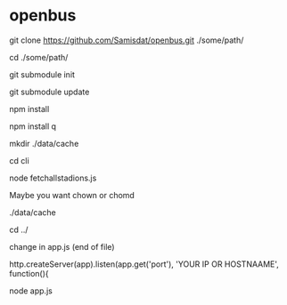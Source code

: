 openbus
=======

git clone https://github.com/Samisdat/openbus.git ./some/path/

cd ./some/path/

git submodule init

git submodule update


npm install

npm install q

mkdir ./data/cache

cd cli

node fetchallstadions.js

Maybe you want chown or chomd  

./data/cache 

cd ../

change in app.js (end of file)

http.createServer(app).listen(app.get('port'), 'YOUR IP OR HOSTNAAME', function(){

node app.js
